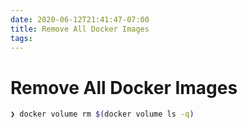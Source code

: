 ```yaml
---
date: 2020-06-12T21:41:47-07:00
title: Remove All Docker Images
tags: 
---
```


# Remove All Docker Images

```bash
❯ docker volume rm $(docker volume ls -q)
```